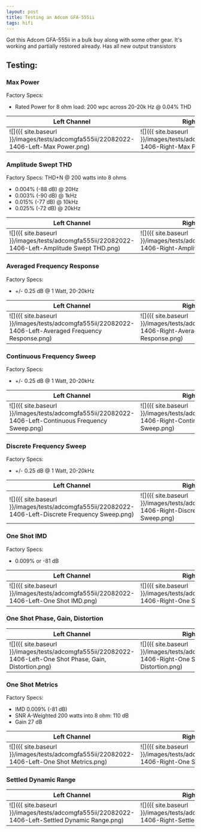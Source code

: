 ```yaml
---
layout: post
title: Testing an Adcom GFA-555ii
tags: hifi
---
```


Got this Adcom GFA-555ii in a bulk buy along with some other gear. It's working and partially restored already. Has all new output transistors

## Testing:

### Max Power
Factory Specs:
- Rated Power for 8 ohm load: 200 wpc across 20-20k Hz @ 0.04% THD

| Left Channel | Right Channel |
| ---- | ---- |
| ![]({{ site.baseurl }}/images/tests/adcomgfa555ii/22082022-1406-Left-Max Power.png) | ![]({{ site.baseurl }}/images/tests/adcomgfa555ii/22082022-1406-Right-Max Power.png) |

### Amplitude Swept THD
Factory Specs: THD+N @ 200 watts into 8 ohms
- 0.004% (-88 dB) @ 20Hz 
- 0.003% (-90 dB) @ 1kHz
- 0.015% (-77 dB) @ 10kHz
- 0.025% (-72 dB) @ 20kHz

| Left Channel | Right Channel |
| ---- | ---- |
| ![]({{ site.baseurl }}/images/tests/adcomgfa555ii/22082022-1406-Left-Amplitude Swept THD.png) | ![]({{ site.baseurl }}/images/tests/adcomgfa555ii/22082022-1406-Right-Amplitude Swept THD.png) |

### Averaged Frequency Response
Factory Specs:
- +/- 0.25 dB @ 1 Watt, 20-20kHz

| Left Channel | Right Channel |
| ---- | ---- |
| ![]({{ site.baseurl }}/images/tests/adcomgfa555ii/22082022-1406-Left-Averaged Frequency Response.png) | ![]({{ site.baseurl }}/images/tests/adcomgfa555ii/22082022-1406-Right-Averaged Frequency Response.png) |

### Continuous Frequency Sweep
Factory Specs:
- +/- 0.25 dB @ 1 Watt, 20-20kHz

| Left Channel | Right Channel |
| ---- | ---- |
| ![]({{ site.baseurl }}/images/tests/adcomgfa555ii/22082022-1406-Left-Continuous Frequency Sweep.png) | ![]({{ site.baseurl }}/images/tests/adcomgfa555ii/22082022-1406-Right-Continuous Frequency Sweep.png) |

### Discrete Frequency Sweep
Factory Specs:
- +/- 0.25 dB @ 1 Watt, 20-20kHz

| Left Channel | Right Channel |
| ---- | ---- |
| ![]({{ site.baseurl }}/images/tests/adcomgfa555ii/22082022-1406-Left-Discrete Frequency Sweep.png) | ![]({{ site.baseurl }}/images/tests/adcomgfa555ii/22082022-1406-Right-Discrete Frequency Sweep.png) |

### One Shot IMD
Factory Specs:
- 0.009% or -81 dB

| Left Channel | Right Channel |
| ---- | ---- |
| ![]({{ site.baseurl }}/images/tests/adcomgfa555ii/22082022-1406-Left-One Shot IMD.png) | ![]({{ site.baseurl }}/images/tests/adcomgfa555ii/22082022-1406-Right-One Shot IMD.png) |

### One Shot Phase, Gain, Distortion

| Left Channel | Right Channel |
| ---- | ---- |
| ![]({{ site.baseurl }}/images/tests/adcomgfa555ii/22082022-1406-Left-One Shot Phase, Gain, Distortion.png) | ![]({{ site.baseurl }}/images/tests/adcomgfa555ii/22082022-1406-Right-One Shot Phase, Gain, Distortion.png) |

### One Shot Metrics
Factory Specs:
- IMD 0.009% (-81 dB)
- SNR A-Weighted 200 watts into 8 ohm: 110 dB
- Gain 27 dB

| Left Channel | Right Channel |
| ---- | ---- |
| ![]({{ site.baseurl }}/images/tests/adcomgfa555ii/22082022-1406-Left-One Shot Metrics.png) | ![]({{ site.baseurl }}/images/tests/adcomgfa555ii/22082022-1406-Right-One Shot Metrics.png) |

### Settled Dynamic Range

| Left Channel | Right Channel |
| ---- | ---- |
| ![]({{ site.baseurl }}/images/tests/adcomgfa555ii/22082022-1406-Left-Settled Dynamic Range.png) | ![]({{ site.baseurl }}/images/tests/adcomgfa555ii/22082022-1406-Right-Settled Dynamic Range.png) |

